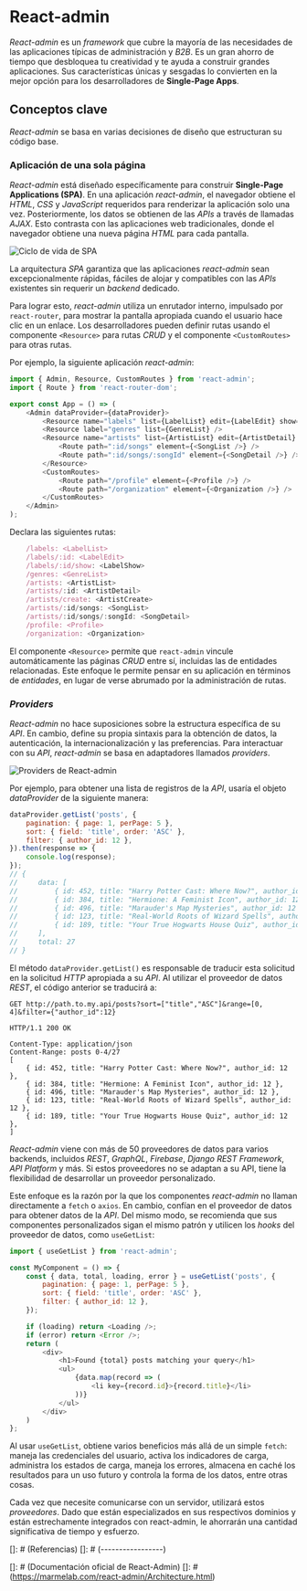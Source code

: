 # React-admin

_React-admin_ es un _framework_ que cubre la mayoría de las necesidades de las aplicaciones típicas de administración y _B2B_. Es un gran ahorro de tiempo que desbloquea tu creatividad y te ayuda a construir grandes aplicaciones. Sus características únicas y sesgadas lo convierten en la mejor opción para los desarrolladores de **Single-Page Apps**.

## Conceptos clave

_React-admin_ se basa en varias decisiones de diseño que estructuran su código base.

### Aplicación de una sola página

_React-admin_ está diseñado específicamente para construir **Single-Page Applications (SPA)**. En una aplicación _react-admin_, el navegador obtiene el _HTML_, _CSS_ y _JavaScript_ requeridos para renderizar la aplicación solo una vez. Posteriormente, los datos se obtienen de las _APIs_ a través de llamadas _AJAX_. Esto contrasta con las aplicaciones web tradicionales, donde el navegador obtiene una nueva página _HTML_ para cada pantalla.

![Ciclo de vida de SPA](https://marmelab.com/react-admin/img/SPA-lifecycle.png)

La arquitectura _SPA_ garantiza que las aplicaciones _react-admin_ sean excepcionalmente rápidas, fáciles de alojar y compatibles con las _APIs_ existentes sin requerir un _backend_ dedicado.

Para lograr esto, _react-admin_ utiliza un enrutador interno, impulsado por `react-router`, para mostrar la pantalla apropiada cuando el usuario hace clic en un enlace. Los desarrolladores pueden definir rutas usando el componente `<Resource>` para rutas _CRUD_ y el componente `<CustomRoutes>` para otras rutas.

Por ejemplo, la siguiente aplicación _react-admin_:

```javascript
import { Admin, Resource, CustomRoutes } from 'react-admin';
import { Route } from 'react-router-dom';

export const App = () => (
    <Admin dataProvider={dataProvider}>
        <Resource name="labels" list={LabelList} edit={LabelEdit} show={LabelShow} />
        <Resource label="genres" list={GenreList} />
        <Resource name="artists" list={ArtistList} edit={ArtistDetail} create={ArtistCreate}>
            <Route path=":id/songs" element={<SongList />} />
            <Route path=":id/songs/:songId" element={<SongDetail />} />
        </Resource>
        <CustomRoutes>
            <Route path="/profile" element={<Profile />} />
            <Route path="/organization" element={<Organization />} />
        </CustomRoutes>
    </Admin>
);
```

Declara las siguientes rutas:

```javascript
    /labels: <LabelList>
    /labels/:id: <LabelEdit>
    /labels/:id/show: <LabelShow>
    /genres: <GenreList>
    /artists: <ArtistList>
    /artists/:id: <ArtistDetail>
    /artists/create: <ArtistCreate>
    /artists/:id/songs: <SongList>
    /artists/:id/songs/:songId: <SongDetail>
    /profile: <Profile>
    /organization: <Organization>
```

El componente `<Resource>` permite que `react-admin` vincule automáticamente las páginas _CRUD_ entre sí, incluidas las de entidades relacionadas. Este enfoque le permite pensar en su aplicación en términos de _entidades_, en lugar de verse abrumado por la administración de rutas.

### _Providers_

_React-admin_ no hace suposiciones sobre la estructura específica de su _API_. En cambio, define su propia sintaxis para la obtención de datos, la autenticación, la internacionalización y las preferencias. Para interactuar con su _API_, _react-admin_ se basa en adaptadores llamados _providers_.

![Providers de React-admin](https://marmelab.com/react-admin/img/providers.png)

Por ejemplo, para obtener una lista de registros de la _API_, usaría el objeto _dataProvider_ de la siguiente manera:

```javascript
dataProvider.getList('posts', {
    pagination: { page: 1, perPage: 5 },
    sort: { field: 'title', order: 'ASC' },
    filter: { author_id: 12 },
}).then(response => {
    console.log(response);
});
// {
//     data: [
//         { id: 452, title: "Harry Potter Cast: Where Now?", author_id: 12 },
//         { id: 384, title: "Hermione: A Feminist Icon", author_id: 12 },
//         { id: 496, title: "Marauder's Map Mysteries", author_id: 12 },
//         { id: 123, title: "Real-World Roots of Wizard Spells", author_id: 12 },
//         { id: 189, title: "Your True Hogwarts House Quiz", author_id: 12 },
//     ],
//     total: 27
// }
```

El método `dataProvider.getList()` es responsable de traducir esta solicitud en la solicitud _HTTP_ apropiada a su _API_. Al utilizar el proveedor de datos _REST_, el código anterior se traducirá a:

```http
GET http://path.to.my.api/posts?sort=["title","ASC"]&range=[0, 4]&filter={"author_id":12}

HTTP/1.1 200 OK

Content-Type: application/json
Content-Range: posts 0-4/27
[
    { id: 452, title: "Harry Potter Cast: Where Now?", author_id: 12 },
    { id: 384, title: "Hermione: A Feminist Icon", author_id: 12 },
    { id: 496, title: "Marauder's Map Mysteries", author_id: 12 },
    { id: 123, title: "Real-World Roots of Wizard Spells", author_id: 12 },
    { id: 189, title: "Your True Hogwarts House Quiz", author_id: 12 },
]
```

_React-admin_ viene con más de 50 proveedores de datos para varios backends, incluidos _REST_, _GraphQL_, _Firebase_, _Django REST Framework_, _API Platform_ y más. Si estos proveedores no se adaptan a su API, tiene la flexibilidad de desarrollar un proveedor personalizado.

Este enfoque es la razón por la que los componentes _react-admin_ no llaman directamente a `fetch` o `axios`. En cambio, confían en el proveedor de datos para obtener datos de la _API_. Del mismo modo, se recomienda que sus componentes personalizados sigan el mismo patrón y utilicen los _hooks_ del proveedor de datos, como `useGetList`:

```javascript
import { useGetList } from 'react-admin';

const MyComponent = () => {
    const { data, total, loading, error } = useGetList('posts', {
        pagination: { page: 1, perPage: 5 },
        sort: { field: 'title', order: 'ASC' },
        filter: { author_id: 12 },
    });

    if (loading) return <Loading />;
    if (error) return <Error />;
    return (
        <div>
            <h1>Found {total} posts matching your query</h1>
            <ul>
                {data.map(record => (
                    <li key={record.id}>{record.title}</li>
                ))}
            </ul>
        </div>
    )
};
```

Al usar `useGetList`, obtiene varios beneficios más allá de un simple `fetch`: maneja las credenciales del usuario, activa los indicadores de carga, administra los estados de carga, maneja los errores, almacena en caché los resultados para un uso futuro y controla la forma de los datos, entre otras cosas.

Cada vez que necesite comunicarse con un servidor, utilizará estos _proveedores_. Dado que están especializados en sus respectivos dominios y están estrechamente integrados con react-admin, le ahorrarán una cantidad significativa de tiempo y esfuerzo.

[]: # (Referencias)
[]: # (-----------------)

[]: # (Documentación oficial de React-Admin)
[]: # (https://marmelab.com/react-admin/Architecture.html)

